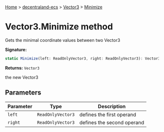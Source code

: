 [Home](./index) &gt; [decentraland-ecs](./decentraland-ecs.md) &gt; [Vector3](./decentraland-ecs.vector3.md) &gt; [Minimize](./decentraland-ecs.vector3.minimize.md)

# Vector3.Minimize method

Gets the minimal coordinate values between two Vector3

**Signature:**
```javascript
static Minimize(left: ReadOnlyVector3, right: ReadOnlyVector3): Vector3;
```
**Returns:** `Vector3`

the new Vector3

## Parameters

|  Parameter | Type | Description |
|  --- | --- | --- |
|  `left` | `ReadOnlyVector3` | defines the first operand |
|  `right` | `ReadOnlyVector3` | defines the second operand |

